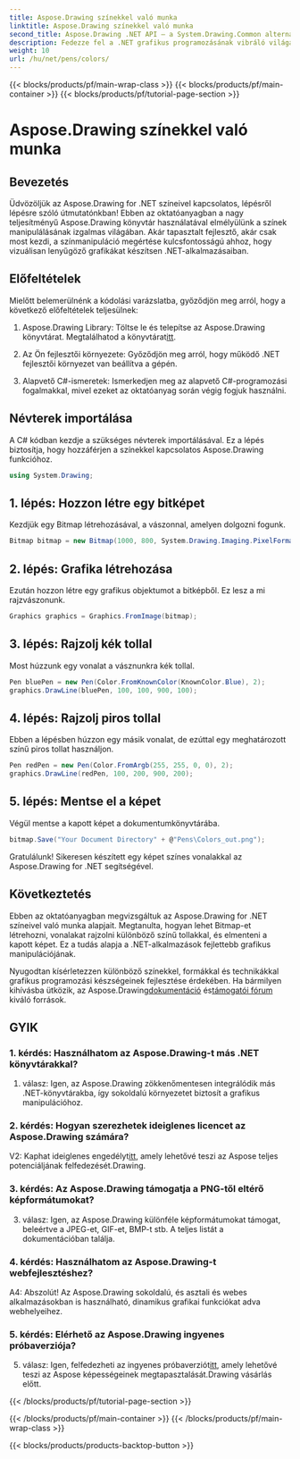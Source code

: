 ```yaml
---
title: Aspose.Drawing színekkel való munka
linktitle: Aspose.Drawing színekkel való munka
second_title: Aspose.Drawing .NET API – a System.Drawing.Common alternatívája
description: Fedezze fel a .NET grafikus programozásának vibráló világát az Aspose.Drawing segítségével. Lenyűgöző látványt készíthet könnyedén.
weight: 10
url: /hu/net/pens/colors/
---
```


{{< blocks/products/pf/main-wrap-class >}}
{{< blocks/products/pf/main-container >}}
{{< blocks/products/pf/tutorial-page-section >}}

# Aspose.Drawing színekkel való munka

## Bevezetés

Üdvözöljük az Aspose.Drawing for .NET színeivel kapcsolatos, lépésről lépésre szóló útmutatónkban! Ebben az oktatóanyagban a nagy teljesítményű Aspose.Drawing könyvtár használatával elmélyülünk a színek manipulálásának izgalmas világában. Akár tapasztalt fejlesztő, akár csak most kezdi, a színmanipuláció megértése kulcsfontosságú ahhoz, hogy vizuálisan lenyűgöző grafikákat készítsen .NET-alkalmazásaiban.

## Előfeltételek

Mielőtt belemerülnénk a kódolási varázslatba, győződjön meg arról, hogy a következő előfeltételek teljesülnek:

1.  Aspose.Drawing Library: Töltse le és telepítse az Aspose.Drawing könyvtárat. Megtalálhatod a könyvtárat[itt](https://releases.aspose.com/drawing/net/).

2. Az Ön fejlesztői környezete: Győződjön meg arról, hogy működő .NET fejlesztői környezet van beállítva a gépén.

3. Alapvető C#-ismeretek: Ismerkedjen meg az alapvető C#-programozási fogalmakkal, mivel ezeket az oktatóanyag során végig fogjuk használni.

## Névterek importálása

A C# kódban kezdje a szükséges névterek importálásával. Ez a lépés biztosítja, hogy hozzáférjen a színekkel kapcsolatos Aspose.Drawing funkcióhoz.

```csharp
using System.Drawing;
```

## 1. lépés: Hozzon létre egy bitképet

Kezdjük egy Bitmap létrehozásával, a vászonnal, amelyen dolgozni fogunk.

```csharp
Bitmap bitmap = new Bitmap(1000, 800, System.Drawing.Imaging.PixelFormat.Format32bppPArgb);
```

## 2. lépés: Grafika létrehozása

Ezután hozzon létre egy grafikus objektumot a bitképből. Ez lesz a mi rajzvászonunk.

```csharp
Graphics graphics = Graphics.FromImage(bitmap);
```

## 3. lépés: Rajzolj kék tollal

Most húzzunk egy vonalat a vásznunkra kék tollal.

```csharp
Pen bluePen = new Pen(Color.FromKnownColor(KnownColor.Blue), 2);
graphics.DrawLine(bluePen, 100, 100, 900, 100);
```

## 4. lépés: Rajzolj piros tollal

Ebben a lépésben húzzon egy másik vonalat, de ezúttal egy meghatározott színű piros tollat használjon.

```csharp
Pen redPen = new Pen(Color.FromArgb(255, 255, 0, 0), 2);
graphics.DrawLine(redPen, 100, 200, 900, 200);
```

## 5. lépés: Mentse el a képet

Végül mentse a kapott képet a dokumentumkönyvtárába.

```csharp
bitmap.Save("Your Document Directory" + @"Pens\Colors_out.png");
```

Gratulálunk! Sikeresen készített egy képet színes vonalakkal az Aspose.Drawing for .NET segítségével.

## Következtetés

Ebben az oktatóanyagban megvizsgáltuk az Aspose.Drawing for .NET színeivel való munka alapjait. Megtanulta, hogyan lehet Bitmap-et létrehozni, vonalakat rajzolni különböző színű tollakkal, és elmenteni a kapott képet. Ez a tudás alapja a .NET-alkalmazások fejlettebb grafikus manipulációjának.

 Nyugodtan kísérletezzen különböző színekkel, formákkal és technikákkal grafikus programozási készségeinek fejlesztése érdekében. Ha bármilyen kihívásba ütközik, az Aspose.Drawing[dokumentáció](https://reference.aspose.com/drawing/net/) és[támogatói fórum](https://forum.aspose.com/c/diagram/17) kiváló források.

## GYIK

### 1. kérdés: Használhatom az Aspose.Drawing-t más .NET könyvtárakkal?

1. válasz: Igen, az Aspose.Drawing zökkenőmentesen integrálódik más .NET-könyvtárakba, így sokoldalú környezetet biztosít a grafikus manipulációhoz.

### 2. kérdés: Hogyan szerezhetek ideiglenes licencet az Aspose.Drawing számára?

 V2: Kaphat ideiglenes engedélyt[itt](https://purchase.aspose.com/temporary-license/), amely lehetővé teszi az Aspose teljes potenciáljának felfedezését.Drawing.

### 3. kérdés: Az Aspose.Drawing támogatja a PNG-től eltérő képformátumokat?

3. válasz: Igen, az Aspose.Drawing különféle képformátumokat támogat, beleértve a JPEG-et, GIF-et, BMP-t stb. A teljes listát a dokumentációban találja.

### 4. kérdés: Használhatom az Aspose.Drawing-t webfejlesztéshez?

A4: Abszolút! Az Aspose.Drawing sokoldalú, és asztali és webes alkalmazásokban is használható, dinamikus grafikai funkciókat adva webhelyeihez.

### 5. kérdés: Elérhető az Aspose.Drawing ingyenes próbaverziója?

 5. válasz: Igen, felfedezheti az ingyenes próbaverziót[itt](https://releases.aspose.com/drawing/net/), amely lehetővé teszi az Aspose képességeinek megtapasztalását.Drawing vásárlás előtt.

{{< /blocks/products/pf/tutorial-page-section >}}

{{< /blocks/products/pf/main-container >}}
{{< /blocks/products/pf/main-wrap-class >}}

{{< blocks/products/products-backtop-button >}}
